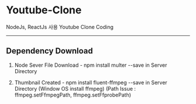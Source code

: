 # Youtube-Clone
NodeJs, ReactJs 사용 Youtube Clone Coding

---

## Dependency Download

1. Node Sever File Download - npm install multer --save in Server Directory

2. Thumbnail Created - npm install fluent-ffmpeg --save in Server Directory (Window OS install ffmpeg)
(Path Issue : ffmpeg.setFfmpegPath, ffmpeg.setFfprobePath)